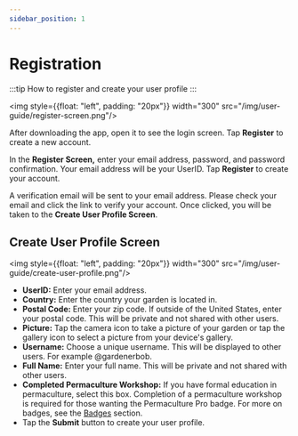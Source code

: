 ```yaml
---
sidebar_position: 1
---
```


# Registration

:::tip How to register and create your user profile
:::

<img style={{float: "left", padding: "20px"}} width="300" src="/img/user-guide/register-screen.png"/>

After downloading the app, open it to see the login screen. Tap **Register** to create a new account.

In the **Register Screen,** enter your email address, password, and password confirmation. Your email address will be your UserID.  Tap **Register** to create your account.

A verification email will be sent to your email address.  Please check your email and click the link to verify your account.  Once clicked, you will be taken to the **Create User Profile Screen**.

<div style={{clear:"both"}}></div>

## Create User Profile Screen

<img style={{float: "left", padding: "20px"}} width="300" src="/img/user-guide/create-user-profile.png"/>

 - **UserID:** Enter your email address.
 - **Country:** Enter the country your garden is located in.
 - **Postal Code:** Enter your zip code.  If outside of the United States, enter your postal code.  This will be private and not shared with other users.
 - **Picture:** Tap the camera icon to take a picture of your garden or tap the gallery icon to select a picture from your device's gallery.
 - **Username:** Choose a unique username.  This will be displayed to other users.  For example @gardenerbob.
 - **Full Name:** Enter your full name.  This will be private and not shared with other users.
 - **Completed Permaculture Workshop:** If you have formal education in permaculture, select this box.  Completion of a permaculture workshop is required for those wanting the Permaculture Pro badge.  For more on badges, see the [Badges](/docs/user-guide/badges) section.
 - Tap the **Submit** button to create your user profile.

<div style={{clear:"both"}}></div>


